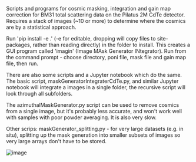 Scripts and programs for cosmic masking, integration and gain map correction for BM31 total scattering data on the Pilatus 2M CdTe detector. Requires a stack of images (~10 or more) to determine where the cosmics are by a statistical approach.

Run 'pip install -e .' (-e for editable, dropping will copy files to site-packages, rather than reading directly) in the folder to install. This creates a GUI program called 'imagin' (Image MAsk Generator INtegrator). Run from the command prompt - choose directory, poni  file, mask file and gain map file, then run.

There are also some scripts and a Jupyter notebook which do the same. The basic script, maskGeneratorIntegraterCdTe.py, and similar Jupyter notebook will integrate a images in a single folder, the recursive script will look through all subfolders.

The azimuthalMaskGenerator.py script can be used to remove cosmics from a single image, but it's probably less accurate, and won't work well with samples with poor powder averaging. It is also very slow.

Other scrips: maskGenerator_splitting.py - for very large datasets (e.g. in situ), splitting up the mask generation into smaller subsets of images so very large arrays don't have to be stored.

![image](https://github.com/msujas/maskGenerator_CdTe/assets/79653376/31e7f3b1-2edd-4f27-bf2e-dca32686ac3c)



